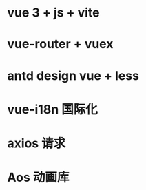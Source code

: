 # vue 3 + js + vite
# vue-router + vuex
# antd design vue + less
# vue-i18n 国际化
# axios 请求
# Aos 动画库